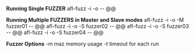 **Running Single FUZZER**
afl-fuzz -i <test cases> -o <output> <fuzz options> -- <binary to run> <options to binary> @@
  
**Running Multiple FUZZERS in Master and Slave modes**
afl-fuzz -i <test cases> -o <output> -M fuzzer01 -- <binary to run> <options to binary> @@
afl-fuzz -i <test cases> -o <output> -S fuzzer02 -- <binary to run> <options to binary> @@
afl-fuzz -i <test cases> -o <output> -S fuzzer03 -- <binary to run> <options to binary> @@
afl-fuzz -i <test cases> -o <output> -S fuzzer04 -- <binary to run> <options to binary> @@

  
 **Fuzzer Options**
-m <megabytes> maz memory usage
-t <milliseconds> timeout for each run
  
